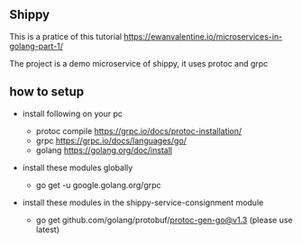 ## Shippy

This is a pratice of this tutorial https://ewanvalentine.io/microservices-in-golang-part-1/

The project is a demo microservice of shippy, it uses protoc and grpc

## how to setup
- install following on your pc
    - protoc compile https://grpc.io/docs/protoc-installation/
    - grpc https://grpc.io/docs/languages/go/
    - golang https://golang.org/doc/install

- install these modules globally
    - go get -u google.golang.org/grpc

- install these modules in the shippy-service-consignment module
    - go get github.com/golang/protobuf/protoc-gen-go@v1.3 (please use latest)

